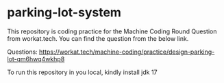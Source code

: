 # parking-lot-system

This repository is coding practice for the Machine Coding Round Question from workat.tech.
You can find the question from the below link.

Questions: https://workat.tech/machine-coding/practice/design-parking-lot-qm6hwq4wkhp8

To run this repository in you local,
kindly install jdk 17